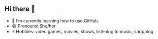 ## Hi there 👋

<!--
**zwhitewalter/zwhitewalter** is a ✨ _special_ ✨ repository because its `README.md` (this file) appears on your GitHub profile.

Here are some ideas to get you started:

-->
- 🌱 I’m currently learning how to use GitHub.
- 😄 Pronouns: She/her
- ⚡ Hobbies: video games, movies, shows, listening to music, shopping
